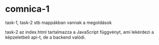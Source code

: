 # comnica-1

task-1, task-2 stb mappákban vannak a megoldások

task-2
az index.html tartalmazza a JavaScript függvényt, ami lekérdezi a képzeletbeli api-t, de
a backend valódi.






